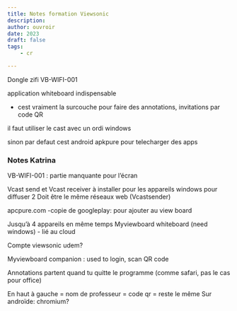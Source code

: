 ```yaml
---
title: Notes formation Viewsonic
description: 
author: ouvroir
date: 2023
draft: false
tags:
    - cr

---
```


Dongle zifi
VB-WIFI-001

application whiteboard indispensable
- cest vraiment la surcouche pour faire des annotations, invitations par code QR

il faut utiliser le cast avec un ordi windows


sinon par defaut cest android
apkpure pour telecharger des apps


### Notes Katrina

VB-WIFI-001 : partie manquante pour l’écran

Vcast send et Vcast receiver à installer pour les appareils windows pour diffuser
2
Doit être le même réseaux web (Vcastsender)

apcpure.com -copie de googleplay: pour ajouter au view board

Jusqu’à 4 appareils en même temps
Myviewboard whiteboard (need windows) - lié au cloud

Compte viewsonic udem?

Myviewboard companion : used to login, scan QR code

Annotations partent quand tu quitte le programme (comme safari, pas le cas pour office)

En haut à gauche = nom de professeur = code qr = reste le même
Sur androïde: chromium?

